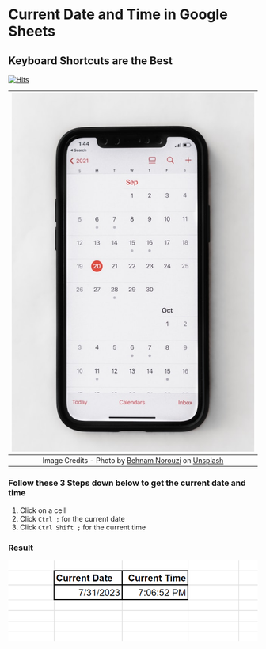 # Current Date and Time in Google Sheets

## Keyboard Shortcuts are the Best

[![Hits](https://hits.seeyoufarm.com/api/count/incr/badge.svg?url=https%3A%2F%2Fgithub.com%2FTanu-N-Prabhu%2FTechIsEasy%2Fblob%2Fmain%2FCurrent_date_n_time.md&count_bg=%2379C83D&title_bg=%23555555&icon=&icon_color=%23E7E7E7&title=hits&edge_flat=false)](https://hits.seeyoufarm.com)

| ![space-1.jpg](Img/behnam-norouzi-EVeABQ2Rjf8-unsplash.jpg) | 
|:--:| 
| Image Credits - Photo by <a href="https://unsplash.com/@behy_studio?utm_source=unsplash&utm_medium=referral&utm_content=creditCopyText">Behnam Norouzi</a> on <a href="https://unsplash.com/photos/EVeABQ2Rjf8?utm_source=unsplash&utm_medium=referral&utm_content=creditCopyText">Unsplash</a>|

### Follow these 3 Steps down below to get the current date and time

1. Click on a cell
2. Click `Ctrl ;` for the current date
3. Click `Ctrl Shift ;` for the current time

### Result

![Img](Img/date_n_time.PNG)

